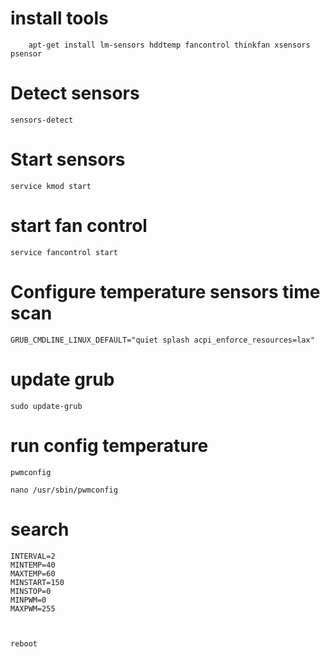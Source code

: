 # install tools

    	apt-get install lm-sensors hddtemp fancontrol thinkfan xsensors psensor

# Detect sensors 

	sensors-detect

# Start sensors

 	service kmod start

# start fan control

   	service fancontrol start

# Configure temperature sensors time scan

	GRUB_CMDLINE_LINUX_DEFAULT="quiet splash acpi_enforce_resources=lax"

# update grub

	sudo update-grub

# run config temperature

	pwmconfig

	nano /usr/sbin/pwmconfig

# search 

	INTERVAL=2  
	MINTEMP=40 
	MAXTEMP=60 
	MINSTART=150
	MINSTOP=0
	MINPWM=0  
	MAXPWM=255 



	reboot




